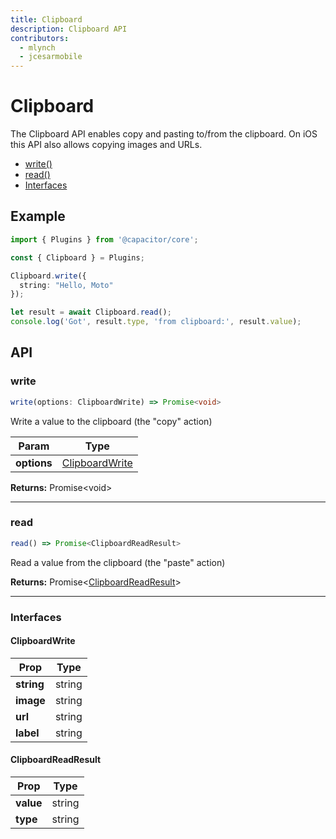 ```yaml
---
title: Clipboard
description: Clipboard API
contributors:
  - mlynch
  - jcesarmobile
---
```



<plugin-platforms platforms="pwa,ios,android"></plugin-platforms>

# Clipboard

The Clipboard API enables copy and pasting to/from the clipboard. On iOS this API also allows 
copying images and URLs.

<!--DOCGEN_INDEX_START-->
* [write()](#write)
* [read()](#read)
* [Interfaces](#interfaces)
<!--DOCGEN_INDEX_END-->

## Example

```typescript
import { Plugins } from '@capacitor/core';

const { Clipboard } = Plugins;

Clipboard.write({
  string: "Hello, Moto"
});

let result = await Clipboard.read();
console.log('Got', result.type, 'from clipboard:', result.value);
```

<!--DOCGEN_API_START-->
<!--Update the source file JSDoc comments and rerun docgen to update the docs below-->
## API

### write

```typescript
write(options: ClipboardWrite) => Promise<void>
```

Write a value to the clipboard (the "copy" action)

| Param       | Type                              |
| ----------- | --------------------------------- |
| **options** | [ClipboardWrite](#clipboardwrite) |

**Returns:** Promise&lt;void&gt;

--------------------


### read

```typescript
read() => Promise<ClipboardReadResult>
```

Read a value from the clipboard (the "paste" action)

**Returns:** Promise&lt;[ClipboardReadResult](#clipboardreadresult)&gt;

--------------------


### Interfaces


#### ClipboardWrite

| Prop       | Type   |
| ---------- | ------ |
| **string** | string |
| **image**  | string |
| **url**    | string |
| **label**  | string |


#### ClipboardReadResult

| Prop      | Type   |
| --------- | ------ |
| **value** | string |
| **type**  | string |


<!--DOCGEN_API_END-->

